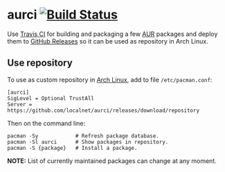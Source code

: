 # aurci [![Build Status](https://travis-ci.org/localnet/aurci.svg?branch=master)](https://travis-ci.org/localnet/aurci)

Use [Travis CI](https://travis-ci.org/localnet/aurci) for building and packaging a few [AUR](https://aur.archlinux.org/) packages and deploy them to [GitHub Releases](https://github.com/localnet/aurci/releases) so it can be used as repository in Arch Linux.

## Use repository

To use as custom repository in [Arch Linux](https://www.archlinux.org), add to file `/etc/pacman.conf`:

```
[aurci]
SigLevel = Optional TrustAll
Server = https://github.com/localnet/aurci/releases/download/repository
```

Then on the command line:

```
pacman -Sy            # Refresh package database.
pacman -Sl aurci      # Show packages in repository.
pacman -S {package}   # Install a package.
```

**NOTE:** List of currently maintained packages can change at any moment.
